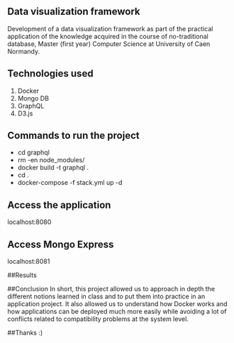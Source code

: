 ## Data visualization framework
Development of a data visualization framework as part of the practical application of the knowledge acquired in the course of no-traditional database, Master (first year) Computer Science at University of Caen Normandy.

## Technologies used
1) Docker
3) Mongo DB
4) GraphQL
5) D3.js

## Commands to run the project
- cd graphql
- rm -en node_modules/
- docker build -t graphql .
- cd .
- docker-compose -f stack.yml up -d

## Access the application
localhost:8080

## Access Mongo Express
localhost:8081

##Results

##Conclusion
In short, this project allowed us to approach in depth the different notions learned in class and to put them into practice in an application project. It also allowed us to understand how Docker works and how applications can be deployed much more easily while avoiding a lot of conflicts related to compatibility problems at the system level.

##Thanks :)
